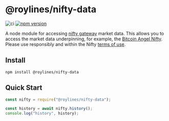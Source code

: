# @roylines/nifty-data

![ci](https://github.com/roylines/node-nifty-data/actions/workflows/action.yml/badge.svg)
[![npm version](https://badge.fury.io/js/%40roylines%2Fnifty-data.svg)](https://badge.fury.io/js/%40roylines%2Fnifty-data)

A node module for accessing [nifty gateway](https://niftygateway.com) market data. This allows you to access the market data underpinning, for example, the [Bitcoin Angel Nifty](https://niftygateway.com/itemdetail/secondary/0xe9be55ffedb6c2a2f3f8eac31c60d7f122f79958/11400012483). Please use responsibly and within the Nifty [terms of use](https://niftygateway.com/termsofuse).

## Install

```
npm install @roylines/nifty-data
```

## Quick Start

```js
const nifty = require("@roylines/nifty-data");

const history = await nifty.history();
console.log("history", history);
```
